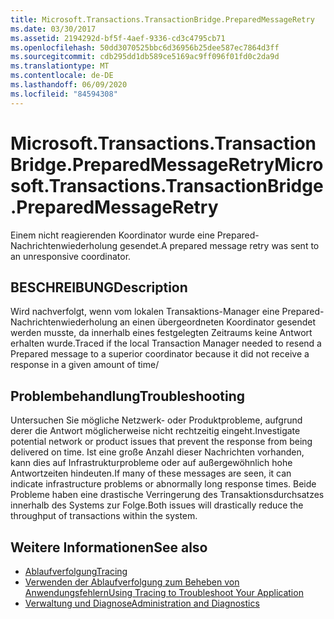 ```yaml
---
title: Microsoft.Transactions.TransactionBridge.PreparedMessageRetry
ms.date: 03/30/2017
ms.assetid: 2194292d-bf5f-4aef-9336-cd3c4795cb71
ms.openlocfilehash: 50dd3070525bbc6d36956b25dee587ec7864d3ff
ms.sourcegitcommit: cdb295dd1db589ce5169ac9ff096f01fd0c2da9d
ms.translationtype: MT
ms.contentlocale: de-DE
ms.lasthandoff: 06/09/2020
ms.locfileid: "84594308"
---
```

# <a name="microsofttransactionstransactionbridgepreparedmessageretry"></a><span data-ttu-id="8ff45-102">Microsoft.Transactions.TransactionBridge.PreparedMessageRetry</span><span class="sxs-lookup"><span data-stu-id="8ff45-102">Microsoft.Transactions.TransactionBridge.PreparedMessageRetry</span></span>
<span data-ttu-id="8ff45-103">Einem nicht reagierenden Koordinator wurde eine Prepared-Nachrichtenwiederholung gesendet.</span><span class="sxs-lookup"><span data-stu-id="8ff45-103">A prepared message retry was sent to an unresponsive coordinator.</span></span>  
  
## <a name="description"></a><span data-ttu-id="8ff45-104">BESCHREIBUNG</span><span class="sxs-lookup"><span data-stu-id="8ff45-104">Description</span></span>  
 <span data-ttu-id="8ff45-105">Wird nachverfolgt, wenn vom lokalen Transaktions-Manager eine Prepared-Nachrichtenwiederholung an einen übergeordneten Koordinator gesendet werden musste, da innerhalb eines festgelegten Zeitraums keine Antwort erhalten wurde.</span><span class="sxs-lookup"><span data-stu-id="8ff45-105">Traced if the local Transaction Manager needed to resend a Prepared message to a superior coordinator because it did not receive a response in a given amount of time/</span></span>  
  
## <a name="troubleshooting"></a><span data-ttu-id="8ff45-106">Problembehandlung</span><span class="sxs-lookup"><span data-stu-id="8ff45-106">Troubleshooting</span></span>  
 <span data-ttu-id="8ff45-107">Untersuchen Sie mögliche Netzwerk- oder Produktprobleme, aufgrund derer die Antwort möglicherweise nicht rechtzeitig eingeht.</span><span class="sxs-lookup"><span data-stu-id="8ff45-107">Investigate potential network or product issues that prevent the response from being delivered on time.</span></span>  <span data-ttu-id="8ff45-108">Ist eine große Anzahl dieser Nachrichten vorhanden, kann dies auf Infrastrukturprobleme oder auf außergewöhnlich hohe Antwortzeiten hindeuten.</span><span class="sxs-lookup"><span data-stu-id="8ff45-108">If many of these messages are seen, it can indicate infrastructure problems or abnormally long response times.</span></span> <span data-ttu-id="8ff45-109">Beide Probleme haben eine drastische Verringerung des Transaktionsdurchsatzes innerhalb des Systems zur Folge.</span><span class="sxs-lookup"><span data-stu-id="8ff45-109">Both issues will drastically reduce the throughput of transactions within the system.</span></span>  
  
## <a name="see-also"></a><span data-ttu-id="8ff45-110">Weitere Informationen</span><span class="sxs-lookup"><span data-stu-id="8ff45-110">See also</span></span>

- [<span data-ttu-id="8ff45-111">Ablaufverfolgung</span><span class="sxs-lookup"><span data-stu-id="8ff45-111">Tracing</span></span>](index.md)
- [<span data-ttu-id="8ff45-112">Verwenden der Ablaufverfolgung zum Beheben von Anwendungsfehlern</span><span class="sxs-lookup"><span data-stu-id="8ff45-112">Using Tracing to Troubleshoot Your Application</span></span>](using-tracing-to-troubleshoot-your-application.md)
- [<span data-ttu-id="8ff45-113">Verwaltung und Diagnose</span><span class="sxs-lookup"><span data-stu-id="8ff45-113">Administration and Diagnostics</span></span>](../index.md)
